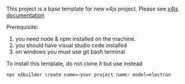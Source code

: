 This project is a base template for new x4js project.
Please see [x4js documentation](https://x4js.org/doc)


Prerequisite:
  1. you need node & npm installed on the machine.
  2. you should have visual studio code installed
  3. on windows you must use git bash terminal


To install this template, do not clone it but use instead

```sh
npx x4builder create name=<your project name> model=electron
```



